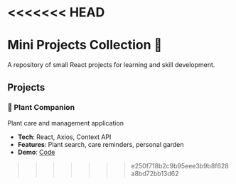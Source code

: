<<<<<<< HEAD
=======
# Mini Projects Collection 🚀

A repository of small React projects for learning and skill development.

## Projects

### 🌱 Plant Companion
Plant care and management application
- **Tech**: React, Axios, Context API
- **Features**: Plant search, care reminders, personal garden
- **Demo**: [Code](./plant-companion)
>>>>>>> e250f718b2c9b95eee3b9b8f628a8bd72bb13d62
